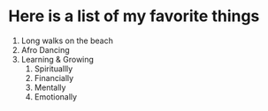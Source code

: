 # Here is a list of my favorite things
1. Long walks on the beach
2. Afro Dancing
3. Learning  & Growing
   1. Spirituallly
   2. Financially
   3. Mentally
   4. Emotionally
